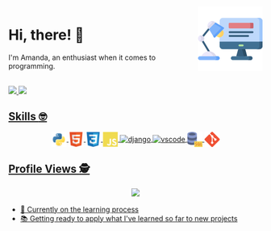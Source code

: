 <img src="readme-images/programer.png" align="right"/>

# Hi, there! 👋

I'm Amanda, an enthusiast when it comes to programming. 

<div><br>
  <a href="https://github.com/AmandaWillrich">
  <img height="180em" src="https://github-readme-stats.vercel.app/api?username=AmandaWillrich&show_icons=true&theme=github_dark&include_all_commits=true&count_private=true"/>
  <img height="180em" src="https://github-readme-stats.vercel.app/api/top-langs/?username=AmandaWillrich&layout=compact&langs_count=7&theme=github_dark&hide=qml,batchfile"/>
</div>

<!-- ## Languages and Tools I currently use -->

## Skills :nerd_face:

<p align="center">
  <img align="center" alt="python" height="30" width=auto src="https://raw.githubusercontent.com/devicons/devicon/master/icons/python/python-original.svg">
  <img align="center" alt="html5" height="30" width=auto src="https://raw.githubusercontent.com/devicons/devicon/master/icons/html5/html5-original.svg">
  <img align="center" alt="css3" height="30" width=auto src="https://raw.githubusercontent.com/devicons/devicon/master/icons/css3/css3-original.svg">
  <img align="center" alt="javascript" height="30" width=auto src="https://raw.githubusercontent.com/devicons/devicon/master/icons/javascript/javascript-plain.svg">
  <img align="center" alt="django" height="30" width=auto src="https://icon-library.com/images/django-icon/django-icon-0.jpg">
  <img align="center" alt="vscode" height="30" width=auto src="https://upload.wikimedia.org/wikipedia/commons/thumb/9/9a/Visual_Studio_Code_1.35_icon.svg/1024px-Visual_Studio_Code_1.35_icon.svg.png">
  <img align="center" alt="database" height="30" width=auto src="readme-images/database.png">
    <img align="center" alt="git" height="30" width=auto src="readme-images/git.png">

</p>

<!-- ![logo](readme-images/html5.png)
![logo](readme-images/css3.png)
![logo](readme-images/javascript.png)
![logo](readme-images/python.png)
![logo](readme-images/django.png)
![logo](readme-images/database.png)
![logo](readme-images/java.png)
![logo](readme-images/eclipse.png)
![logo](readme-images/github.png)
![logo](readme-images/vscode.png) -->
## Profile Views :detective: <br>
<p align="center"> 
    <img alingn="center" src="https://profile-counter.glitch.me/AmandaWillrich/count.svg" />
</p>

</p>

- 🌱 Currently on the learning process
- 📚 Getting ready to apply what I've learned so far to new projects